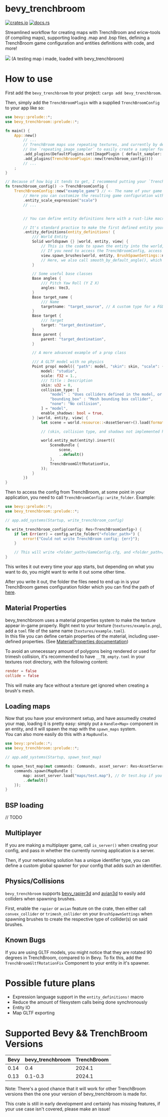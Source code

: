 # bevy_trenchbroom

[![crates.io](https://img.shields.io/crates/v/bevy_trenchbroom)](https://crates.io/crates/bevy_trenchbroom)
[![docs.rs](https://docs.rs/bevy_trenchbroom/badge.svg)](https://docs.rs/bevy_trenchbroom)

Streamlined workflow for creating maps with TrenchBroom and ericw-tools (if compiling maps), supporting loading .map and .bsp files, defining a TrenchBroom game configuration and entities definitions with code, and more!

<img src="assets/screenshots/rune_proto.png">
<label>(A testing map i made, loaded with bevy_trenchbroom)</label>

<br>

# How to use
First add the `bevy_trenchbroom` to your project: `cargo add bevy_trenchbroom`.

Then, simply add the `TrenchBroomPlugin` with a supplied `TrenchBroomConfig` to your app like so:

```rust
use bevy::prelude::*;
use bevy_trenchbroom::prelude::*;

fn main() {
    App::new()
        // ...
        // TrenchBroom maps use repeating textures, and currently by default bevy's images don't repeat.
        // Use `repeating_image_sampler` to easily create a sampler for this that is optionally filtered.
        .add_plugins(DefaultPlugins.set(ImagePlugin { default_sampler: repeating_image_sampler(false) }))
        .add_plugins(TrenchBroomPlugin::new(trenchbroom_config()))
        // ...
    ;
}

// Because of how big it tends to get, I recommend putting your `TrenchBroomConfig` in a separate function, most likely in its own module.
fn trenchbroom_config() -> TrenchBroomConfig {
    TrenchBroomConfig::new("example_game") // <- The name of your game
        // Here you can customize the resulting game configuration with a builder-like syntax
        .entity_scale_expression("scale")
        // ...


        // You can define entity definitions here with a rust-like macro-powered domain specific language, these are written to your game's FGD file, and used for spawning entities

        // It's standard practice to make the first defined entity your `worldspawn`
        .entity_definitions(entity_definitions! {
            /// World Entity
            Solid worldspawn {} |world, entity, view| {
                // This is the code to spawn the entity into the world, note that the TrenchBroomConfig resource is not available in this scope
                // If you need to access the TrenchBroomConfig, access it via view.tb_config
                view.spawn_brushes(world, entity, BrushSpawnSettings::new().smooth_by_default_angle().pbr_mesh());
                // Here, we also call smooth_by_default_angle(), which smooths the normals of connected surfaces curving less than a default threshold
            }

            // Some useful base classes
            Base angles {
                /// Pitch Yaw Roll (Y Z X)
                angles: Vec3,
            }
            Base target_name {
                /// Name
                targetname: "target_source", // A custom type for a FGD property
            }
            Base target {
                /// Target
                target: "target_destination",
            }
            Base parent {
                parent: "target_destination",
            }

            // A more advanced example of a prop class

            /// A GLTF model with no physics
            Point prop( model({ "path": model, "skin": skin, "scale": {{ scale == undefined -> $tb_scale$, scale * $tb_scale$ }} }) ) : angles, target_name, parent {
                model: "studio",
                scale: f32 = 1.,
                /// Title : Description
                skin: u32 = 0,
                collision_type: [
                    "model" : "Uses colliders defined in the model, or none if the model doesn't have any",
                    "bounding_box" : "Mesh bounding box collider",
                    "none": "No collision",
                ] = "model",
                enable_shadows: bool = true,
            } |world, entity, view| {
                let scene = world.resource::<AssetServer>().load(format!("{}#Scene0", view.get::<String>("model")?));

                // (skin, collision type, and shadows not implemented here)

                world.entity_mut(entity).insert((
                    SceneBundle {
                        scene,
                        ..default()
                    },
                    TrenchBroomGltfRotationFix,
                ));
            }
        })
}
```

Then to access the config from TrenchBroom, at some point in your application, you need to call `TrenchBroomConfig::write_folder`. Example:

```rust
use bevy::prelude::*;
use bevy_trenchbroom::prelude::*;

// app.add_systems(Startup, write_trenchbroom_config)

fn write_trenchbroom_config(config: Res<TrenchBroomConfig>) {
    if let Err(err) = config.write_folder("<folder_path>") {
        error!("Could not write TrenchBroom config: {err}");
    }

    // This will write <folder_path>/GameConfig.cfg, and <folder_path>/example_game.fgd
}
```

This writes it out every time your app starts, but depending on what you want to do, you might want to write it out some other time.

After you write it out, the folder the files need to end up in is your TrenchBroom games configuration folder which you can find the path of [here](https://trenchbroom.github.io/manual/latest/#game_configuration_files).

## Material Properties

bevy_trenchbroom uses a material properties system to make the texture appear in-game properly. Right next to your texture (`textures/example.png`), add a `toml` file of the same name (`textures/example.toml`).
<br>
In this file you can define certain properties of the material, including user-defined properties. (See [MaterialProperties documentation](https://docs.rs/bevy_trenchbroom/latest/bevy_trenchbroom/material_properties/struct.MaterialProperties.html))

To avoid an unnecessary amount of polygons being rendered or used for trimesh collision, it's recommended to have `__TB_empty.toml` in your textures root directory, with the following content:
```toml
render = false
collide = false
```
This will make any face without a texture get ignored when creating a brush's mesh.

## Loading maps

Now that you have your environment setup, and have assumedly created your map, loading it is pretty easy: simply put a `Handle<Map>` component in an entity, and it will spawn the map with the `spawn_maps` system.
<br>
You can also more easily do this with a `MapBundle`.
```rust
use bevy::prelude::*;
use bevy_trenchbroom::prelude::*;

// app.add_systems(Startup, spawn_test_map)

fn spawn_test_map(mut commands: Commands, asset_server: Res<AssetServer>) {
    commands.spawn(MapBundle {
        map: asset_server.load("maps/test.map"), // Or test.bsp if you're loading BSPs
        ..default()
    });
}
```

## BSP loading
// TODO

## Multiplayer

If you are making a multiplayer game, call `is_server()` when creating your config, and pass in whether the currently running application is a server.

Then, if your networking solution has a unique identifier type, you can define a custom global spawner for your config that adds such an identifier.

## Physics/Collisions

`bevy_trenchbroom` supports [bevy_rapier3d](https://crates.io/crates/bevy_rapier3d) and [avian3d](https://crates.io/crates/avian3d) to easily add colliders when spawning brushes.

First, enable the `rapier` or `avian` feature on the crate, then either call `convex_collider` or `trimesh_collider` on your `BrushSpawnSettings` when spawning brushes to create the respective type of collider(s) on said brushes.

## Known Bugs

If you are using GLTF models, you might notice that they are rotated 90 degrees in TrenchBroom, compared to in Bevy.
To fix this, add the `TrenchBroomGltfRotationFix` Component to your entity in it's spawner.

# Possible future plans
- Expression language support in the `entity_definitions!` macro
- Reduce the amount of filesystem calls being done synchronously
- Entity IO
- Map GLTF exporting

# Supported Bevy && TrenchBroom Versions
| Bevy | bevy_trenchbroom | TrenchBroom |
---|--|---
| 0.14 | 0.4 | 2024.1 |
| 0.13 | 0.1-0.3 | 2024.1 |

Note: There's a good chance that it will work for other TrenchBroom versions then the one your version of bevy_trenchbroom is made for.

This crate is still in early development and certainly has missing features, if your use case isn't covered, please make an issue!